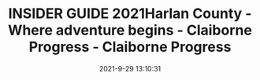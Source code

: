 ---
"title": "INSIDER GUIDE 2021Harlan County - Where adventure begins - Claiborne Progress - Claiborne Progress"
"date": "2021-9-29 13:10:31"
"feed_name": "GOOGLENEWSMINING"
"feed_website": "https://news.google.com/search?q=mining%2Bincident&hl=en-US&gl=US&ceid=US:en"
"feed_rss": "https://news.google.com/rss/search?q=mining%2Bincident&hl=en-US&gl=US&ceid=US:en"
"link": "https://claiborneprogress.net/2021/09/29/insider-guide-2021harlan-county-where-adventure-begins/"
"source": "{'href': 'https://claiborneprogress.net', 'title': 'Claiborne Progress'}"
"file": "_posts/2021-1-1-f12a170d69024e311912a1d7ba038ba03eb186cd.md"
"accident": "0"
"drilling": "0"
"dead": "0"
"injured": "0"
"arrested": "0"
"where": "unknown site"
"causes": "unknown"
"place": "unknown place"
---